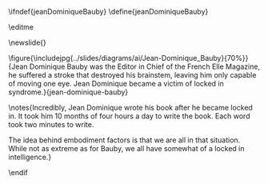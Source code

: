 \ifndef{jeanDominiqueBauby}
\define{jeanDominiqueBauby}

\editme

\newslide{}

\figure{\includejpg{../slides/diagrams/ai/Jean-Dominique_Bauby}{70%}}{Jean Dominique Bauby was the Editor in Chief of the French Elle Magazine, he suffered a stroke that destroyed his brainstem, leaving him only capable of moving one eye. Jean Dominique became a victim of locked in syndrome.}{jean-dominique-bauby}

\notes{Incredibly, Jean Dominique wrote his book after he became locked in. It took him 10 months of four hours a day to write the book. Each word took two minutes to write.

The idea behind embodiment factors is that we are all in that situation. While not as extreme as for Bauby, we all have somewhat of a locked in intelligence.}

\endif
